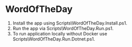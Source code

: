 # WordOfTheDay
1. Install the app using Scripts\WordOfTheDay.Install.ps1.
2. Run the app via Scripts\WordOfTheDay.Run.ps1.
3. To run application locally without Docker use Scripts\WordOfTheDay.Run.Dotnet.ps1.
